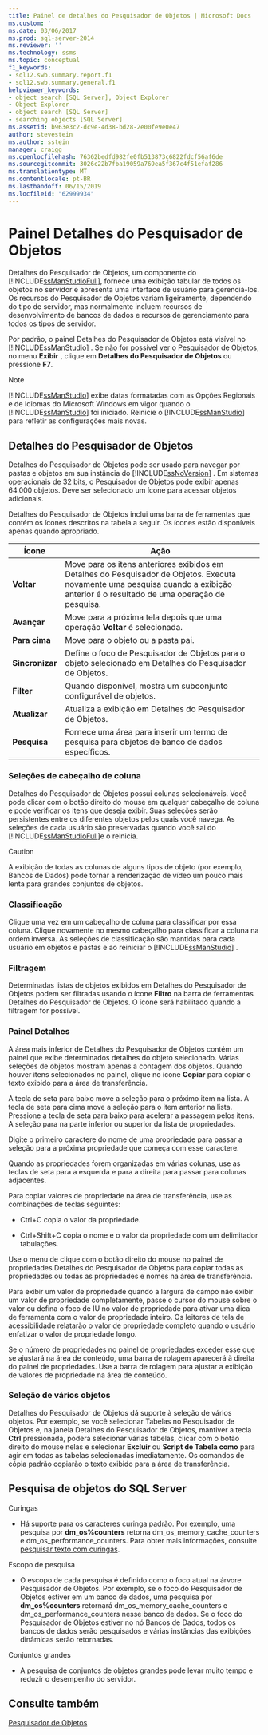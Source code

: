 ```yaml
---
title: Painel de detalhes do Pesquisador de Objetos | Microsoft Docs
ms.custom: ''
ms.date: 03/06/2017
ms.prod: sql-server-2014
ms.reviewer: ''
ms.technology: ssms
ms.topic: conceptual
f1_keywords:
- sql12.swb.summary.report.f1
- sql12.swb.summary.general.f1
helpviewer_keywords:
- object search [SQL Server], Object Explorer
- Object Explorer
- object search [SQL Server]
- searching objects [SQL Server]
ms.assetid: b963e3c2-dc9e-4d38-bd28-2e00fe9e0e47
author: stevestein
ms.author: sstein
manager: craigg
ms.openlocfilehash: 76362bedfd982fe0fb513873c6822fdcf56af6de
ms.sourcegitcommit: 3026c22b7fba19059a769ea5f367c4f51efaf286
ms.translationtype: MT
ms.contentlocale: pt-BR
ms.lasthandoff: 06/15/2019
ms.locfileid: "62999934"
---
```

# <a name="object-explorer-details-pane"></a>Painel Detalhes do Pesquisador de Objetos
  Detalhes do Pesquisador de Objetos, um componente do [!INCLUDE[ssManStudioFull](../../includes/ssmanstudiofull-md.md)], fornece uma exibição tabular de todos os objetos no servidor e apresenta uma interface de usuário para gerenciá-los. Os recursos do Pesquisador de Objetos variam ligeiramente, dependendo do tipo de servidor, mas normalmente incluem recursos de desenvolvimento de bancos de dados e recursos de gerenciamento para todos os tipos de servidor.  
  
 Por padrão, o painel Detalhes do Pesquisador de Objetos está visível no [!INCLUDE[ssManStudio](../../includes/ssmanstudio-md.md)] . Se não for possível ver o Pesquisador de Objetos, no menu **Exibir** , clique em **Detalhes do Pesquisador de Objetos** ou pressione **F7**.  
  
> [!NOTE]  
>  [!INCLUDE[ssManStudio](../../includes/ssmanstudio-md.md)] exibe datas formatadas com as Opções Regionais e de Idiomas do Microsoft Windows em vigor quando o [!INCLUDE[ssManStudio](../../includes/ssmanstudio-md.md)] foi iniciado. Reinicie o [!INCLUDE[ssManStudio](../../includes/ssmanstudio-md.md)] para refletir as configurações mais novas.  
  
## <a name="object-explorer-details"></a>Detalhes do Pesquisador de Objetos  
 Detalhes do Pesquisador de Objetos pode ser usado para navegar por pastas e objetos em sua instância do [!INCLUDE[ssNoVersion](../../includes/ssnoversion-md.md)] . Em sistemas operacionais de 32 bits, o Pesquisador de Objetos pode exibir apenas 64.000 objetos. Deve ser selecionado um ícone para acessar objetos adicionais.  
  
 Detalhes do Pesquisador de Objetos inclui uma barra de ferramentas que contém os ícones descritos na tabela a seguir. Os ícones estão disponíveis apenas quando apropriado.  
  
|Ícone|Ação|  
|----------|------------|  
|**Voltar**|Move para os itens anteriores exibidos em Detalhes do Pesquisador de Objetos. Executa novamente uma pesquisa quando a exibição anterior é o resultado de uma operação de pesquisa.|  
|**Avançar**|Move para a próxima tela depois que uma operação **Voltar** é selecionada.|  
|**Para cima**|Move para o objeto ou a pasta pai.|  
|**Sincronizar**|Define o foco de Pesquisador de Objetos para o objeto selecionado em Detalhes do Pesquisador de Objetos.|  
|**Filter**|Quando disponível, mostra um subconjunto configurável de objetos.|  
|**Atualizar**|Atualiza a exibição em Detalhes do Pesquisador de Objetos.|  
|**Pesquisa**|Fornece uma área para inserir um termo de pesquisa para objetos de banco de dados específicos.|  
  
### <a name="column-header-selections"></a>Seleções de cabeçalho de coluna  
 Detalhes do Pesquisador de Objetos possui colunas selecionáveis. Você pode clicar com o botão direito do mouse em qualquer cabeçalho de coluna e pode verificar os itens que deseja exibir. Suas seleções serão persistentes entre os diferentes objetos pelos quais você navega. As seleções de cada usuário são preservadas quando você sai do [!INCLUDE[ssManStudioFull](../../includes/ssmanstudiofull-md.md)]e o reinicia.  
  
> [!CAUTION]  
>  A exibição de todas as colunas de alguns tipos de objeto (por exemplo, Bancos de Dados) pode tornar a renderização de vídeo um pouco mais lenta para grandes conjuntos de objetos.  
  
### <a name="sorting"></a>Classificação  
 Clique uma vez em um cabeçalho de coluna para classificar por essa coluna. Clique novamente no mesmo cabeçalho para classificar a coluna na ordem inversa. As seleções de classificação são mantidas para cada usuário em objetos e pastas e ao reiniciar o [!INCLUDE[ssManStudio](../../includes/ssmanstudio-md.md)] .  
  
### <a name="filtering"></a>Filtragem  
 Determinadas listas de objetos exibidos em Detalhes do Pesquisador de Objetos podem ser filtradas usando o ícone **Filtro** na barra de ferramentas Detalhes do Pesquisador de Objetos. O ícone será habilitado quando a filtragem for possível.  
  
### <a name="details-pane"></a>Painel Detalhes  
 A área mais inferior de Detalhes do Pesquisador de Objetos contém um painel que exibe determinados detalhes do objeto selecionado. Várias seleções de objetos mostram apenas a contagem dos objetos. Quando houver itens selecionados no painel, clique no ícone **Copiar** para copiar o texto exibido para a área de transferência.  
  
 A tecla de seta para baixo move a seleção para o próximo item na lista. A tecla de seta para cima move a seleção para o item anterior na lista. Pressione a tecla de seta para baixo para acelerar a passagem pelos itens. A seleção para na parte inferior ou superior da lista de propriedades.  
  
 Digite o primeiro caractere do nome de uma propriedade para passar a seleção para a próxima propriedade que começa com esse caractere.  
  
 Quando as propriedades forem organizadas em várias colunas, use as teclas de seta para a esquerda e para a direita para passar para colunas adjacentes.  
  
 Para copiar valores de propriedade na área de transferência, use as combinações de teclas seguintes:  
  
-   Ctrl+C copia o valor da propriedade.  
  
-   Ctrl+Shift+C copia o nome e o valor da propriedade com um delimitador tabulações.  
  
 Use o menu de clique com o botão direito do mouse no painel de propriedades Detalhes do Pesquisador de Objetos para copiar todas as propriedades ou todas as propriedades e nomes na área de transferência.  
  
 Para exibir um valor de propriedade quando a largura de campo não exibir um valor de propriedade completamente, passe o cursor do mouse sobre o valor ou defina o foco de IU no valor de propriedade para ativar uma dica de ferramenta com o valor de propriedade inteiro. Os leitores de tela de acessibilidade relatarão o valor de propriedade completo quando o usuário enfatizar o valor de propriedade longo.  
  
 Se o número de propriedades no painel de propriedades exceder esse que se ajustará na área de conteúdo, uma barra de rolagem aparecerá à direita do painel de propriedades. Use a barra de rolagem para ajustar a exibição de valores de propriedade na área de conteúdo.  
  
### <a name="multiple-object-selection"></a>Seleção de vários objetos  
 Detalhes do Pesquisador de Objetos dá suporte à seleção de vários objetos. Por exemplo, se você selecionar Tabelas no Pesquisador de Objetos e, na janela Detalhes do Pesquisador de Objetos, mantiver a tecla **Ctrl** pressionada, poderá selecionar várias tabelas, clicar com o botão direito do mouse nelas e selecionar **Excluir** ou **Script de Tabela como** para agir em todas as tabelas selecionadas imediatamente. Os comandos de cópia padrão copiarão o texto exibido para a área de transferência.  
  
## <a name="sql-server-object-search"></a>Pesquisa de objetos do SQL Server  
 Curingas  
  
-   Há suporte para os caracteres curinga padrão. Por exemplo, uma pesquisa por **dm_os%counters** retorna dm_os_memory_cache_counters e dm_os_performance_counters. Para obter mais informações, consulte [pesquisar texto com curingas](../../relational-databases/scripting/search-text-with-wildcards.md).  
  
 Escopo de pesquisa  
  
-   O escopo de cada pesquisa é definido como o foco atual na árvore Pesquisador de Objetos. Por exemplo, se o foco do Pesquisador de Objetos estiver em um banco de dados, uma pesquisa por **dm_os%counters** retornará dm_os_memory_cache_counters e dm_os_performance_counters nesse banco de dados. Se o foco do Pesquisador de Objetos estiver no nó Bancos de Dados, todos os bancos de dados serão pesquisados e várias instâncias das exibições dinâmicas serão retornadas.  
  
 Conjuntos grandes  
  
-   A pesquisa de conjuntos de objetos grandes pode levar muito tempo e reduzir o desempenho do servidor.  
  
## <a name="see-also"></a>Consulte também  
 [Pesquisador de Objetos](object-explorer.md)  
  
  
